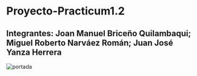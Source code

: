 # Proyecto-Practicum1.2
## Integrantes: Joan Manuel Briceño Quilambaqui; Miguel Roberto Narváez Román; Juan José Yanza Herrera
![portada](https://thumbs.dreamstime.com/b/big-data-visualization-concept-vector-statistical-analysis-design-binary-information-number-curve-lines-points-structure-146193117.jpg)
